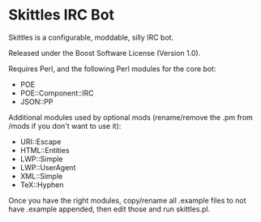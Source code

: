 Skittles IRC Bot
================

Skittles is a configurable, moddable, silly IRC bot.

Released under the Boost Software License (Version 1.0).

Requires Perl, and the following Perl modules for the core bot:

* POE
* POE::Component::IRC
* JSON::PP

Additional modules used by optional mods (rename/remove the .pm from /mods if you don't want to use it):

* URI::Escape
* HTML::Entities
* LWP::Simple
* LWP::UserAgent
* XML::Simple
* TeX::Hyphen

Once you have the right modules, copy/rename all .example files to not have .example appended, then
edit those and run skittles.pl.
